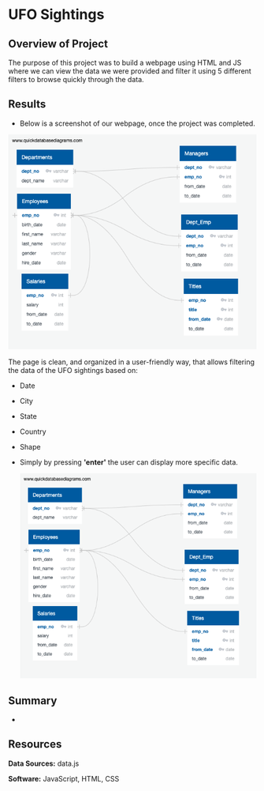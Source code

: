 # UFO Sightings 

## **Overview of Project**

The purpose of this project was to build a webpage using HTML and JS where we can view the data we were provided and filter it using 5 different filters to browse quickly through the data. 


## Results

- Below is a screenshot of our webpage, once the project was completed. 

![alt text](https://github.com/Karenjakins/Pewlett-Hackard-Analysis/blob/main/EmployeeDB.png "Employee DB")

The page is clean, and organized in a user-friendly way, that allows filtering the data of the UFO sightings based on: 

- Date
- City
- State
- Country
- Shape 

- Simply by pressing **'enter'** the user can display more specific data. 

	![alt text](https://github.com/Karenjakins/Pewlett-Hackard-Analysis/blob/main/EmployeeDB.png "Employee DB")


## Summary

- 


## Resources

**Data Sources:** data.js

**Software:** JavaScript, HTML, CSS